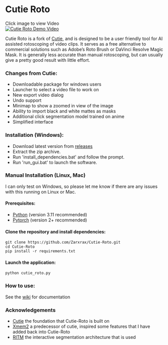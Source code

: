 # Cutie Roto
Click image to view Video  
[![Cutie Roto Demo Video](http://img.youtube.com/vi/ZaC1lltmWxc/0.jpg)](http://www.youtube.com/watch?v=ZaC1lltmWxc "Cutie Roto Demo Video")

Cutie Roto is a fork of [Cutie](https://github.com/hkchengrex/Cutie), and is designed to be a user friendly tool for AI assisted rotoscoping of video clips. It serves as a free alternative to commercial solutions such as Adobe’s Roto Brush or DaVinci Resolve Magic Mask. It is generally less accurate than manual rotoscoping, but can usually give a pretty good result with little effort.

### Changes from Cutie:
- Downloadable package for windows users
- Launcher to select a video file to work on
- New export video dialog
- Undo support
- Minimap to show a zoomed in view of the image
- Ability to import black and white mattes as masks
- Additional click segmentation model trained on anime
- Simplified interface

### Installation (Windows):
- Download latest version from [releases](https://github.com/Zarxrax/Cutie-Roto/releases)
- Extract the zip archive.
- Run 'install_dependencies.bat' and follow the prompt.
- Run 'run_gui.bat' to launch the software.

### Manual Installation (Linux, Mac)
I can only test on Windows, so please let me know if there are any issues with this running on Linux or Mac.
#### Prerequisites:
* [Python](https://www.python.org/) (version 3.11 recommended)
* [Pytorch](https://pytorch.org) (version 2+ recommended)

#### Clone the repository and install dependencies:
```
git clone https://github.com/Zarxrax/Cutie-Roto.git
cd Cutie-Roto
pip install -r requirements.txt
```
#### Launch the application:
```
python cutie_roto.py
```

### How to use:
See the [wiki](https://github.com/Zarxrax/Cutie-Roto/wiki) for documentation

### Acknowledgements
* [Cutie](https://github.com/hkchengrex/Cutie) the foundation that Cutie-Roto is built on
* [Xmem2](https://github.com/max810/XMem2) a predecessor of cutie, inspired some features that I have added back into Cutie-Roto
* [RITM](https://github.com/SamsungLabs/ritm_interactive_segmentation) the interactive segmentation architecture that is used